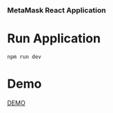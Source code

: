 ### MetaMask React Application

# Run Application
```
npm run dev
```

# Demo
[DEMO](https://keeeparis.github.io/portfolio-4)